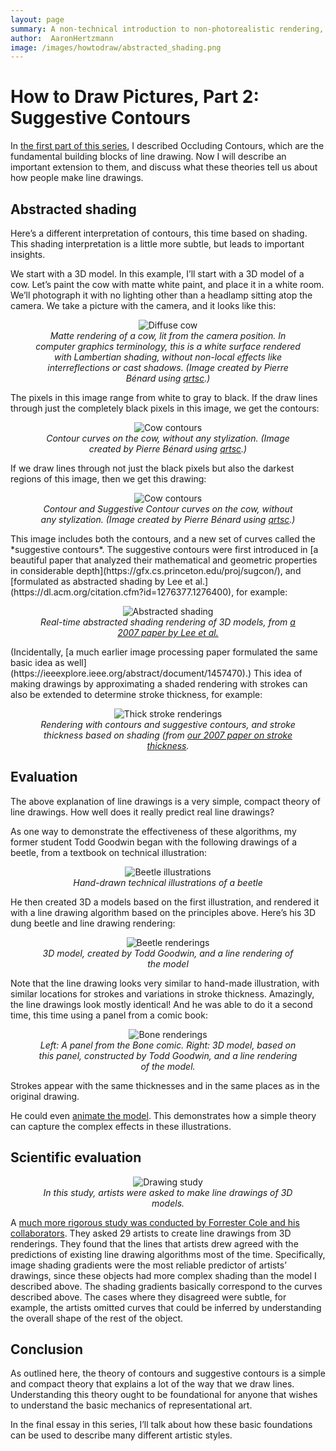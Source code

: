```yaml
---
layout: page
summary: A non-technical introduction to non-photorealistic rendering, part 2
author:  AaronHertzmann
image: /images/howtodraw/abstracted_shading.png
---
```



# How to Draw Pictures, Part 2: Suggestive Contours


In [the first part of this series](https://aaronhertzmann.com/2020/09/12/how-to-draw-pictures-contours.html), I described Occluding Contours, which are the fundamental building blocks of line drawing. Now I will describe an important extension to them, and discuss what these theories tell us about how people make line drawings.

Abstracted shading
----------------
Here’s a different interpretation of contours, this time based on shading. This shading interpretation is a little more subtle, but leads to important insights.

We start with a 3D model. In this example, I’ll start with a 3D model of a cow. Let’s paint the cow with matte white paint, and place it in a white room. We’ll photograph it with no lighting other than a headlamp sitting atop the camera. We take a picture with the camera, and it looks like this:
<center>
<figure>
  <img src="../../../images/howtodraw/cow_diffuse.png" alt="Diffuse cow"/>
  <figcaption align="center"><i>Matte rendering of a cow, lit from the camera position. In computer graphics terminology, this is a white surface rendered with Lambertian shading, without non-local effects like interreflections or cast shadows. (Image created by Pierre Bénard using <a href="https://github.com/fcole/qrtsc">qrtsc</a>.)
</i></figcaption>
</figure>
</center>


The pixels in this image range from white to gray to black. If the draw lines through just the completely black pixels in this image, we get the contours:
<center>
<figure>
  <img src="../../../images/howtodraw/cow_contours.png" alt="Cow contours"/>
  <figcaption align="center"><i>Contour curves on the cow, without any stylization. (Image created by Pierre Bénard using <a href="https://github.com/fcole/qrtsc">qrtsc</a>.)
</i></figcaption>
</figure>
</center> 
If we draw lines through not just the black pixels but also the darkest regions of this image, then we get this drawing:
<center>
<figure>
  <img src="../../../images/howtodraw/cow_sc.png" alt="Cow contours"/>
  <figcaption align="center"><i> Contour and Suggestive Contour curves on the cow, without any stylization. (Image created by Pierre Bénard using <a href="https://github.com/fcole/qrtsc">qrtsc</a>.)
</i></figcaption>
</figure>
</center> 
This image includes both the contours, and a new set of curves called the *suggestive contours*. The suggestive contours were first introduced in [a beautiful paper that analyzed their mathematical and geometric properties in considerable depth](https://gfx.cs.princeton.edu/proj/sugcon/), 
and [formulated as abstracted shading by Lee et al.](https://dl.acm.org/citation.cfm?id=1276377.1276400), for example:
<center>
<figure>
  <img src="../../../images/howtodraw/abstracted_shading.png" alt="Abstracted shading"/>
  <figcaption align="center"><i> Real-time abstracted shading rendering of 3D models, from <a href="https://dl.acm.org/citation.cfm?id=1276377.1276400">a 2007 paper by Lee et al.</a>
</i></figcaption>
</figure>
</center> 
(Incidentally, [a much earlier image processing paper formulated the same basic idea as well](https://ieeexplore.ieee.org/abstract/document/1457470).)
This idea of making drawings by approximating a shaded rendering with strokes can also be extended to determine stroke thickness, for example:
<center>
<figure>
  <img src="../../../images/howtodraw/thick_strokes.png" alt="Thick stroke renderings"/>
  <figcaption align="center"><i>Rendering with contours and suggestive contours, and stroke thickness based on shading (from <a href="http://www.dgp.toronto.edu/~todd/isophote/">our 2007 paper on stroke thickness</a>.
</i></figcaption>
</figure>
</center> 

Evaluation
-------
The above explanation of line drawings is a very simple, compact theory of line drawings. How well does it really predict real line drawings?

As one way to demonstrate the effectiveness of these algorithms, my former student Todd Goodwin began with the following drawings of a beetle, from a textbook on technical illustration:
<center>
<figure>
  <img src="../../../images/howtodraw/beetle.png" alt="Beetle illustrations"/>
  <figcaption align="center"><i>Hand-drawn technical illustrations of a beetle
</i></figcaption>
</figure>
</center> 
He then created 3D a models based on the first illustration, and rendered it with a line drawing algorithm based on the principles above. Here’s his 3D dung beetle and line drawing rendering:
<center>
<figure>
  <img src="../../../images/howtodraw/beetle_render.png" alt="Beetle renderings"/>
  <figcaption align="center"><i>3D model, created by Todd Goodwin, and a line rendering of the model
</i></figcaption>
</figure>
</center> 
Note that the line drawing looks very similar to hand-made illustration, with similar locations for strokes and variations in stroke thickness.
Amazingly, the line drawings look mostly identical! And he was able to do it a second time, this time using a panel from a comic book:
<center>
<figure>
  <img src="../../../images/howtodraw/bone_render.png" alt="Bone renderings"/>
  <figcaption align="center"><i>Left: A panel from the Bone comic. Right: 3D model, based on this panel, constructed by Todd Goodwin, and a line rendering of the model.
</i></figcaption>
</figure>
</center> 
Strokes appear with the same thicknesses and in the same places as in the original drawing.

He could even [animate the model](http://www.dgp.toronto.edu/~todd/isophote/videos/bone.ink.gif). This demonstrates how a simple theory can capture the complex effects in these illustrations.

Scientific evaluation
--------------

<center>
<figure>
  <img src="../../../images/howtodraw/cole_study.png" alt="Drawing study"/>
  <figcaption align="center"><i>In this study, artists were asked to make line drawings of 3D models.
</i></figcaption>
</figure>
</center> 


A [much more rigorous study was conducted by Forrester Cole and his collaborators](https://gfx.cs.princeton.edu/pubs/Cole_2008_WDP/index.php). They asked 29 artists to create line drawings from 3D renderings. They found that the lines that artists drew agreed with the predictions of existing line drawing algorithms most of the time. Specifically, image shading gradients were the most reliable predictor of artists’ drawings, since these objects had more complex shading than the model I described above. The shading gradients basically correspond to the curves described above. The cases where they disagreed were subtle, for example, the artists omitted curves that could be inferred by understanding the overall shape of the rest of the object.

Conclusion
----------
As outlined here, the theory of contours and suggestive contours is a simple and compact theory that explains a lot of the way that we draw lines. Understanding this theory ought to be foundational for anyone that wishes to understand the basic mechanics of representational art.

In the final essay in this series, I’ll talk about how these basic foundations can be used to describe many different artistic styles.
